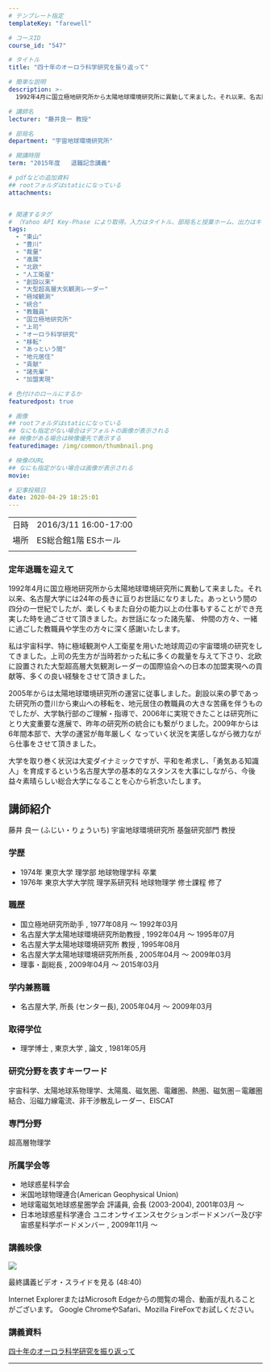 ```yaml
---
# テンプレート指定
templateKey: "farewell"

# コースID
course_id: "547"

# タイトル
title: "四十年のオーロラ科学研究を振り返って"

# 簡単な説明
description: >-
  1992年4月に国立極地研究所から太陽地球環境研究所に異動して来ました。それ以来、名古屋大学には24年の長きに亘りお世話になりました。あっという間の四分の一世紀でしたが、楽しくもまた自分の能力以上の仕事もすることができ充実した時を過ごさせて頂きました。お世話になった諸先輩、 仲間の方々、一緒に過ごした教職員や学生の方々に深く感謝いたします。私は宇宙科学、特に極域観測や人工衛星を用いた地球周 ....

# 講師名
lecturer: "藤井良一 教授"

# 部局名
department: "宇宙地球環境研究所"

# 開講時限
term: "2015年度	退職記念講義"

# pdfなどの追加資料
## rootフォルダはstaticになっている
attachments:


# 関連するタグ
# （Yahoo API Key-Phase により取得。入力はタイトル、部局名と授業ホーム、出力はキーフレーズ（tags））
tags:
  - "東山"
  - "豊川"
  - "裁量"
  - "進展"
  - "北欧"
  - "人工衛星"
  - "創設以来"
  - "大型超高層大気観測レーダー"
  - "極域観測"
  - "統合"
  - "教職員"
  - "国立極地研究所"
  - "上司"
  - "オーロラ科学研究"
  - "移転"
  - "あっという間"
  - "地元居住"
  - "貢献"
  - "諸先輩"
  - "加盟実現"

# 色付けのロールにするか
featuredpost: true

# 画像
## rootフォルダはstaticになっている
## なにも指定がない場合はデフォルトの画像が表示される
## 映像がある場合は映像優先で表示する
featuredimage: /img/common/thumbnail.png

# 映像のURL
## なにも指定がない場合は画像が表示される
movie: 

# 記事投稿日
date: 2020-04-29 18:25:01
---
```


|   |   |
|---|---|
| 日時 | 2016/3/11  16:00-17:00 |
| 場所 | ES総合館1階 ESホール |
|   |   |


### 定年退職を迎えて

1992年4月に国立極地研究所から太陽地球環境研究所に異動して来ました。それ以来、名古屋大学には24年の長きに亘りお世話になりました。あっという間の四分の一世紀でしたが、楽しくもまた自分の能力以上の仕事もすることができ充実した時を過ごさせて頂きました。お世話になった諸先輩、 仲間の方々、一緒に過ごした教職員や学生の方々に深く感謝いたします。

私は宇宙科学、特に極域観測や人工衛星を用いた地球周辺の宇宙環境の研究をしてきました。上司の先生方が当時若かった私に多くの裁量を与えて下さり、北欧に設置された大型超高層大気観測レーダーの国際協会への日本の加盟実現への貢献等、多くの良い経験をさせて頂きました。

2005年からは太陽地球環境研究所の運営に従事しました。創設以来の夢であった研究所の豊川から東山への移転を、地元居住の教職員の大きな苦痛を伴うものでしたが、大学執行部のご理解・指導で、2006年に実現できたことは研究所にとり大変重要な進展で、昨年の研究所の統合にも繋がりました。2009年からは6年間本部で、大学の運営が毎年厳しく なっていく状況を実感しながら微力ながら仕事をさせて頂きました。

大学を取り巻く状況は大変ダイナミックですが、平和を希求し、「勇気ある知識人」を育成するという名古屋大学の基本的なスタンスを大事にしながら、今後益々素晴らしい総合大学になることを心から祈念いたします。


## 講師紹介

藤井 良一 (ふじい・りょういち) 宇宙地球環境研究所 基盤研究部門 教授

### 学歴

* 1974年 東京大学 理学部 地球物理学科 卒業
* 1976年 東京大学大学院 理学系研究科 地球物理学 修士課程 修了

### 職歴

* 国立極地研究所助手 , 1977年08月 ～ 1992年03月
* 名古屋大学太陽地球環境研究所助教授 , 1992年04月 ～ 1995年07月
* 名古屋大学太陽地球環境研究所 教授 , 1995年08月
* 名古屋大学太陽地球環境研究所所長 , 2005年04月 ～ 2009年03月
* 理事・副総長 , 2009年04月 ～ 2015年03月

### 学内兼務職

* 名古屋大学, 所長 (センター長), 2005年04月 ～ 2009年03月

### 取得学位

* 理学博士 , 東京大学 , 論文 , 1981年05月

### 研究分野を表すキーワード

宇宙科学、太陽地球系物理学、太陽風、磁気圏、電離圏、熱圏、磁気圏－電離圏結合、沿磁力線電流、非干渉散乱レーダー、EISCAT

### 専門分野

超高層物理学

### 所属学会等

* 地球惑星科学会
* 米国地球物理連合(American Geophysical Union)
* 地球電磁気地球惑星圏学会 評議員, 会長 (2003-2004), 2001年03月 ～
* 日本地球惑星科学連合 ユニオンサイエンスセクションボードメンバー及び宇宙惑星科学ボードメンバー , 2009年11月 ～


### 講義映像

[![](https://ocw.nagoya-u.jp/files/547/thumbnail.jpg) ](https://nuvideo.media.nagoya-u.ac.jp/embed/faf2497d610698255e7e4eb7a702377201fef488)

最終講義ビデオ・スライドを見る (48:40)

Internet ExplorerまたはMicrosoft Edgeからの閲覧の場合、動画が乱れることがございます。
Google ChromeやSafari、Mozilla FireFoxでお試しください。


### 講義資料

[四十年のオーロラ科学研究を振り返って](https://ocw.nagoya-u.jp/files/547/hujii.pdf) 

-----